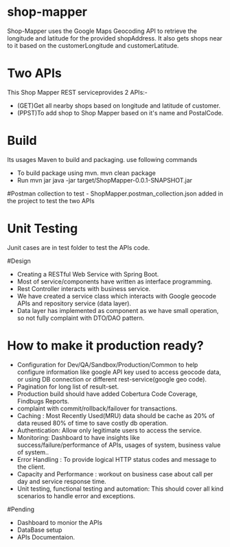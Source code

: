 # shop-mapper
Shop-Mapper uses the Google Maps Geocoding API to retrieve  the longitude and latitude for the provided shopAddress. It also gets shops near to it based on the customerLongitude and customerLatitude.

# Two APIs

This Shop Mapper REST serviceprovides 2 APIs:-

  - (GET)Get all nearby shops based on longitude and latitude of customer.
  - (PPST)To add shop to Shop Mapper based on it's name and PostalCode.
  
 # Build
 
 Its usages Maven to build and packaging. use following commands

  - To build package using mvn. mvn clean package
  - Run mvn jar java -jar target/ShopMapper-0.0.1-SNAPSHOT.jar
 
 
 #Postman collection to test
    - ShopMapper.postman_collection.json added in the project to test the two APIs
    
 # Unit Testing
  Junit cases are in test folder to test the APIs code.
  
  #Design
  
  - Creating a RESTful Web Service with Spring Boot. 
  - Most of service/components have written as interface programming.
  - Rest Controller interacts with business service.
  - We have created a service class which interacts with Google geocode APIs and repository service (data layer).
  - Data layer has implemented as component as we have small operation, so not fully complaint with DTO/DAO pattern.
  
  # How to make it production ready?
  
  - Configuration for Dev/QA/Sandbox/Production/Common to help configure information like google API key used to access geocode data, or using DB connection or different rest-service(google geo code).
  - Pagination for long list of result-set.
  - Production build should have added Cobertura Code Coverage, Findbugs Reports.
  - complaint with commit/rollback/failover for transactions.
  - Caching : Most Recently Used(MRU) data should be cache as 20% of data reused 80% of time to save costly db operation.
  - Authentication: Allow only legitimate users to access the service.
  - Monitoring: Dashboard to have insights like success/failure/performance of APIs, usages of system, business value of system..
  - Error Handling : To provide logical HTTP status codes and message to the client.
  - Capacity and Performance : workout on business case about call per day and service response time.
  - Unit testing, functional testing and automation: This should cover all kind scenarios to handle error and exceptions.
  
  
  #Pending
  
  - Dashboard to monior the APIs
  - DataBase setup
  - APIs Documentaion.
